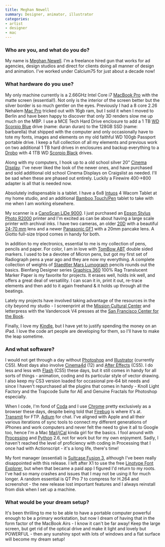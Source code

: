 ```yaml
---
title: Meghan Newell
summary: Designer, animator, illustrator
categories:
- artist
- designer
- mac
---
```


### Who are you, and what do you do?

My name is [Meghan Newell](http://www.calcium75.com "Meghan's website."). I'm a freelance hired gun that works for ad agencies, design studios and direct for clients doing all manner of design and animation. I've worked under Calcium75 for just about a decade now!

### What hardware do you use?

My only machine currently is a 2.66GHz Intel Core i7 [MacBook Pro][macbook-pro] with the matte screen (essential!). Not only is the interior of the screen better but the silver border is so much gentler on the eyes. Previously I had a 8 core 2.26 Nehalem [Mac Pro][mac-pro] tricked out with 16gb ram, but I sold it when I moved to Berlin and have been happy to discover that only 3D renders slow me up much on the MBP. I use a MCE Tech Hard Drive enclosure to add a 1 TB [WD Scorpio Blue][scorpio-blue] drive (name: duran duran) to the 128GB SSD (name: barbarella) that shipped with the computer and only occasionally have to tote my fonts, images and elements on my old faithful WD 100gb Passport portable drive. I keep a full collection of all my elements and previous work on two additional 1 TB hard drives in enclosures and backup everything to a [Drobo][] with 4 1TB WD [Scorpio Black][scorpio-black] drives.

Along with my computers, I hook up to a old school silver 20" [Cinema Display][cinema-display]. I've never liked the look of the newer ones, and have purchased and sold additional old school Cinema Displays on Craigslist as needed. I'll be sad when these are phased out entirely. Luckily a Firewire 400->800 adapter is all that is needed now.

Absolutely indispensable is a tablet. I have a 6x8 [Intuos][] 4 Wacom Tablet at my home studio, and an additional [Bamboo Touch/Pen][bamboo] tablet to take with me when I am working elsewhere.

My scanner is a [CanoScan LiDe 9000][canoscan-9000f]. I just purchased an [Epson Stylus Photo R2000][stylus-photo-r2000] printer and I'm excited as can be about having a large scale printer with archival inks. I have two cameras, an older [20D][eos-20d] with a beautiful [24-70 mm][ef-24-70mm-f2.8l-usm] lens and a newer [Panasonic GF1][lumix-dmc-gf1] with a 20mm pancake lens. A Giotto full-size tripod comes in handy for both.

In addition to my electronics, essential to me is my collection of pens, pencils and paper. For color, I am in love with [TomBow ABT][dual-brush-pen] double sided markers. I used to be a devotee of Micron pens, but got my first set of Radiograph pens a year ago and they are now my everything. A complete collection of weights of [Staedtler Mars Lumograph][mars-lumograph-100] pencils rounds out the basics. Bienfang Designer series [Graphics 360][graphics-360] 100% Rag Translucent Marker Paper is my favorite for projects. It erases well, holds ink well, and offers a great deal of versatility. I can scan it in, print it out, re-trace elements and then add to it again freehand & it holds up through all the beatings.

Lately my projects have involved taking advantage of the resources in the city beyond my studio - I screenprint at the [Mission Cultural Center](http://www.missionculturalcenter.org "A cultural arts center in San Francisco.") and letterpress with the Vandercook V4 presses at the [San Francisco Center for the Book](http://sfcb.org/ "A bookmaking art center in San Francisco.").

Finally, I love my [Kindle][], but I have yet to justify spending the money on an iPad. I love the code art people are developing for them, so I'll have to make the leap sometime.

### And what software?

I would not get through a day without [Photoshop][] and [Illustrator][] (currently CS5). Most days also involve [Cinema4d][cinema-4d] (12) and [After Effects][after-effects] (CS5). I do less and less with [Flash][] (CS5) these days, but it still comes in handy for all sorts of things - animation, coding and its particular style of vector drawing. I also keep my CS3 version loaded for occasional pre-64 bit needs and since I haven't repurchased all the plugins that comes in handy - Knoll Light Factory and the Trapcode Suite for AE and Genuine Fractals for Photoshop especially.

When I code, I'm fond of [Coda][] and I use [Chrome][] pretty exclusively as a browser these days, despite being told that [Firebug][] is where it's at. [Transmit][] for FTP. [Adium][] for chat. I've aligned with Apple and all their various iterations of sync tools to connect my different generations of iPhones and work computers and never felt the need to give it all to Google too, hence I'm a Mac [Mail][]/[iCal][] kinda girl for the basics. I fool around with [Processing][] and [Python][] 2.6, not for work but for my own enjoyment. Sadly, I haven't reached the level of proficiency with coding in Processing that I once had with Actionscript - it's a long life, there's time! 

My font manager (essential) is [Suitcase Fusion 3][suitcase-fusion], although I've been really disappointed with this release. I left after X1 to use the free [Linotype Font Explorer][fontexplorer-x], but when that became a paid app I figured I'd return to my roots. I've had so many crashes and issues that I may not be using it for much longer. A random essential is QT Pro 7 to compress for H.264 and screenshot - the new release lost important features and I always reinstall from disk when I set up a machine.

### What would be your dream setup?

It's been thrilling to me to be able to have a portable computer powerful enough to be a primary workstation, but now I dream of having that in the form factor of the MacBook Airs - I know it can't be far away! Keep the large screen, but get rid of the optical drive and make it light and lovely but POWERFUL - then any sunshiny spot with lots of windows and a flat surface will become my dream setup!

[intuos]: https://www.wacom.com/en-us/products/pen-tablets/intuos "A pen tablet."
[graphics-360]: https://www.amazon.com/Bienfang-316142-Graphics-17-Inch-Translucent/dp/B001KZH1R4 "Translucent marker paper."
[stylus-photo-r2000]: https://www.amazon.com/Epson-Wireless-Wide-Format-Printer-C11CB35201/dp/B00507NEBA "A printer that supports archival prints."
[scorpio-black]: https://www.amazon.com/Western-Digital-Scorpio-Internal-2-5-Inch/dp/B004I9J5OG "Hard drives for notebooks."
[scorpio-blue]: https://www.amazon.com/Western-Digital-Scorpio-Cache-Notebook/dp/B003D18DM0 "Large capacity hard drives for notebooks."
[macbook-pro]: https://www.apple.com/macbook-pro/ "A laptop."
[mac-pro]: https://www.apple.com/mac-pro/ "The Intel-based Mac tower computer."
[mars-lumograph-100]: https://www.staedtler.com/en/products/pencils-accessories/pencils/mars-lumograph-100-premium-quality-pencil/ "A pencil."
[canoscan-9000f]: http://usa.canon.com/cusa/consumer/products/scanners/film_negative_scanners/canoscan_9000f "A film and negatives scanner."
[cinema-display]: https://en.wikipedia.org/wiki/Apple_Cinema_Display "An LCD display."
[dual-brush-pen]: https://www.dickblick.com/products/tombow-dual-brush-pens/ "A double-ended marker pen."
[drobo]: http://en.wikipedia.org/wiki/Drobo#Overview "A hardware-based backup system."
[eos-20d]: https://en.wikipedia.org/wiki/Canon_EOS_20D "An 8.2 megapixel DSLR."
[ef-24-70mm-f2.8l-usm]: http://usa.canon.com/cusa/consumer/products/cameras/ef_lens_lineup/ef_24_70mm_f_2_8l_usm "A zoom lens for cameras."
[bamboo]: https://www.wacom.com/en/us/bamboo "Smaller pen/multi-touch tablets."
[kindle]: https://www.amazon.com/Kindle-Ereader-ebook-reader/dp/B007HCCNJU "A digital book reader."
[lumix-dmc-gf1]: https://www.amazon.com/Panasonic-DMC-GF1-Four-Thirds-Interchangeable-Aspherical/dp/B002MUAEX4 "A 12.1 megapixel digital camera."
[illustrator]: https://www.adobe.com/products/illustrator.html "A vector graphics editor."
[ical]: https://en.wikipedia.org/wiki/ICal "Calendaring software included with Mac OS X."
[transmit]: https://panic.com/transmit/ "An FTP/SFTP client for the Mac."
[suitcase-fusion]: http://www.extensis.com/font-management/suitcase-fusion/ "Font management software."
[after-effects]: https://www.adobe.com/products/aftereffects.html "Motion graphics and video editing software."
[adium]: https://en.wikipedia.org/wiki/Adium "A multi-protocol chat application for the Mac."
[fontexplorer-x]: http://www.fontexplorerx.com/ "Font management software."
[flash]: https://en.wikipedia.org/wiki/Adobe_Flash "A software and animation editor."
[firebug]: https://getfirebug.com/ "A Firefox addon for web development."
[mail]: https://en.wikipedia.org/wiki/Mail_(application) "The default Mac OS X mail client."
[chrome]: https://www.google.com/intl/en/chrome/browser/ "A WebKit-based browser, where each tab runs in its own thread."
[coda]: https://panic.com/coda/ "A single-window HTML/web tool for the Mac."
[cinema-4d]: https://www.maxon.net/en/products/cinema-4d-prime/who-should-use-it.html "3D rendering software."
[processing]: https://processing.org/ "A programming language/environment."
[photoshop]: https://www.adobe.com/products/photoshop.html "A bitmap image editor."
[python]: https://www.python.org/ "An interpreted scripting language."
